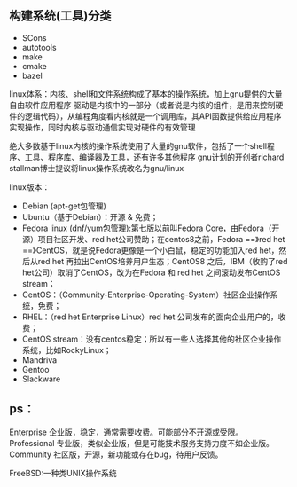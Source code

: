 ## 构建系统(工具)分类
- SCons
- autotools
- make
- cmake
- bazel


linux体系：内核、shell和文件系统构成了基本的操作系统，加上gnu提供的大量自由软件应用程序
驱动是内核中的一部分（或者说是内核的组件，是用来控制硬件的逻辑代码），从编程角度看内核就是一个调用库，其API函数提供给应用程序实现操作，同时内核与驱动通信实现对硬件的有效管理

绝大多数基于linux内核的操作系统使用了大量的gnu软件，包括了一个shell程序、工具、程序库、编译器及工具，还有许多其他程序
gnu计划的开创者richard stallman博士提议将linux操作系统改名为gnu/linux


linux版本：
- Debian (apt-get包管理)
- Ubuntu（基于Debian）：开源 & 免费；
- Fedora linux (dnf/yum包管理):第七版以前叫Fedora Core，由Fedora（开源）项目社区开发、red het公司赞助；在centos8之前，Fedora ==》red het ==》CentOS，就是说Fedora更像是一个小白鼠，稳定的功能加入red het，然后从red het 再拉出CentOS培养用户生态；CentOS8 之后，IBM（收购了red het公司）取消了CentOS，改为在Fedora 和 red het 之间滚动发布CentOS stream；
- CentOS：（Community-Enterprise-Operating-System）社区企业操作系统，免费；
- RHEL：（red het Enterprise Linux）red het 公司发布的面向企业用户的，收费；
- CentOS stream：没有centos稳定；所以有一些人选择其他的社区企业操作系统，比如RockyLinux；
- Mandriva
- Gentoo
- Slackware

## ps：
Enterprise
企业版，稳定，通常需要收费。可能部分不开源或受限。
Professional
专业版，类似企业版，但是可能技术服务支持力度不如企业版。
Community
社区版，开源，新功能或存在bug，待用户反馈。

FreeBSD:一种类UNIX操作系统
